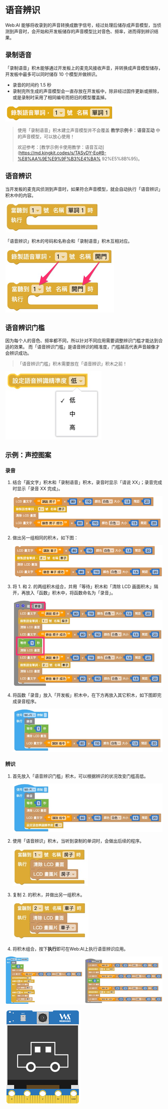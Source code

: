 

# 语音辨识

Web:AI 能够将收录到的声音转换成数字信号，经过处理后储存成声音模型，当侦测到声音时，会开始和开发板储存的声音模型比对音色、频率，进而得到辨识结果。

## 录制语音

「录制语音」积木能够通过开发板上的麦克风接收声音，并转换成声音模型储存，开发板中最多可以同时储存 10 个模型并做辨识。

- 录音的时间约 1.5 秒
- 录制完所生成的声音模型会一直存放在开发板中，除非经过固件更新或擦除，或是录制时采用了相同编号而把旧的模型覆盖掉。

![](../../assets/images/upload_35bfe0c86f4fe079f23d9c4ed1cf72e1.png)

> 使用「录制语音」积木建立声音模型并不会覆盖 **教学示例卡：语音互动** 中的声音模型，可以放心使用！
>
> 欢迎参考：[教学示例卡使用教学：语音互动](https://md.kingkit.codes/s/TASyDY-Eo#B-%E8%AA%9E%E9%9F%B3%E4%BA% 92%E5%8B%95)。

## 语音辨识

当开发板的麦克风侦测到声音时，如果符合声音模型，就会自动执行「语音辨识」积木中的内容。

![](../../assets/images/upload_84a175743d91231364e358a130dc5fe9.jpg)

「语音辨识」积木的号码和名称会和「录制语音」积木互相对应。

![](../../assets/images/upload_e61839237fec9517099e535434064a9f.png)

## 语音辨识门槛

因为每个人的音色、频率都不同，所以针对不同应用需要调整辨识门槛才能达到合适的效果。
而「语音辨识门槛」是语音辨识的精准度，门槛越高代表声音越像才会辨识成功。

> 「语音辨识门槛」积木需要放在「语音辨识」积木之前！

![](../../assets/images/upload_d5a69cbf6a0cff9e9bf5c5c66cb077a5.jpg)

## 示例：声控图案

### 录音

1. 结合「画文字」积木和「录制语音」积木，录音时显示「请说 XX」；录音完成时显示「录音 XX 完成」。

    ![](../../assets/images/upload_874d1de7d96a0bce1df0c6b344ea4c65.png)

2. 做出另一组相同的积木，如下图：

    ![](../../assets/images/upload_278aa7293c58b306ce8359fda8feac76.png)

3. 将 1. 和 2. 的两组积木组合，并用「等待」积木和「清除 LCD 画面积木」隔开，再放入「函数」积木中，将函数命名为「录音」。

    ![](../../assets/images/upload_277fede13002d8fcfe8e205a61494216.jpg)

4. 将函数「录音」放入「开发板」积木中，在下方再放入其它积木，如下图即完成录音程序。

   ![](../../assets/images/upload_2074f0bf5244ad2996764e6ee4f5edd7.jpg)

### 辨识

1. 首先放入「语音辨识门槛」积木，可以根据辨识的状况改变门槛高低。

   ![](../../assets/images/upload_8b9cd5eb6eb2a855a7e8560c7b70c765.jpg)

2. 使用「语音辨识」积木，当听到录制的单词时，会做出后续的程序。

    ![](../../assets/images/upload_608e2765058f13e124cedfcbe1521f1c.jpg)

3. 复制 2. 的积木，并做出另一组积木。

    ![](../../assets/images/upload_4b8c00e2106272522dfaaf87b8811d4f.jpg)

4. 将积木组合，按下**执行**即可在Web:AI上执行语音辨识应用。

![](../../assets/images/upload_6a2118831450e68215943573fe374108.jpg)

![](../../assets/images/upload_c072b055bcc2a28e37dfff15ff464567.gif)


<!-- ## 示例：辨识 4 色语音

### 录音

1. 结合「画文字」积木和「录制语音」积木，并用「函数」积木将积木组合。

    ![](../../assets/images/upload_7f575d4dbc80a72fad033bfd904d5938.jpg)

2. 复制出 3 组同样的积木，更改成「蓝色」、「绿色」、「黄色」，做出如下图。

> 记得更改：
> - 函数名称
> - 画文字
> - 语音号码
> - 语音名称

![](../../assets/images/upload_4304cc17c12b575ab5e505487ce254c2.jpg)

3. 将「函数」积木放入「开发板」积木中，并用「清除 LCD 画面」积木区隔，避免文字被覆盖。

    ![](../../assets/images/upload_87fc803ae4e31489b44b56ea4525dee3.jpg)

### 辨识 -->